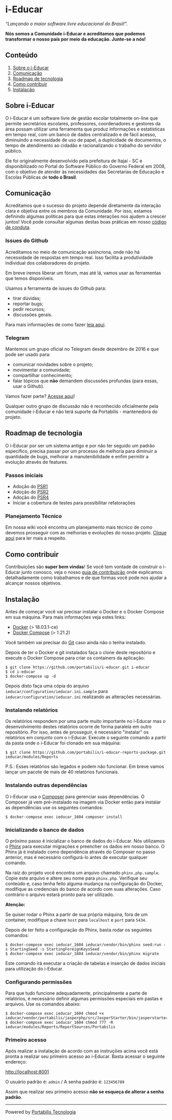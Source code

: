 # i-Educar

_“Lançando o maior software livre educacional do Brasil!”._

**Nós somos a Comunidade i-Educar e acreditamos que podemos transformar o nosso
país por meio da educação. Junte-se a nós!**

## Conteúdo

1. [Sobre o i-Educar](#sobre-o-i-educar)
2. [Comunicação](#comunicacao)
3. [Roadmap de tecnologia](#roadmap-de-tecnologia)
4. [Como contribuir](#como-contribuir)
5. [Instalação](#instalação)

## Sobre i-Educar

O i-Educar é um software livre de gestão escolar totalmente on-line que permite
secretários escolares, professores, coordenadores e gestores da área possam
utilizar uma ferramenta que produz informações e estatísticas em tempo real,
com um banco de dados centralizado e de fácil acesso, diminuindo a necessidade
de uso de papel, a duplicidade de documentos, o tempo de atendimento ao cidadão
e racionalizando o trabalho do servidor público.

Ele foi originalmente desenvolvido pela prefeitura de Itajaí - SC e
disponibilizado no Portal do Software Público do Governo Federal em 2008, com o
objetivo de atender às necessidades das Secretarias de Educação e Escolas
Públicas de **todo o Brasil**.

## Comunicação

Acreditamos que o sucesso do projeto depende diretamente da interação clara e
objetiva entre os membros da Comunidade. Por isso, estamos definindo algumas
políticas para que estas interações nos ajudem a crescer juntos! Você pode
consultar algumas destas boas práticas em nosso [código de
conduta](https://github.com/portabilis/i-educar/blob/master/CODE_OF_CONDUCT.md).

### Issues do Github

Acreditamos no meio de comunicação assíncrona, onde não há necessidade de
respostas em tempo real. Isso facilita a produtividade individual dos
colaboradores do projeto.

Em breve iremos liberar um fórum, mas até lá, vamos usar as ferramentas que
temos disponíveis.

Usamos a ferramenta de issues do Github para:
- tirar dúvidas;
- reportar bugs;
- pedir recursos;
- discussões gerais.

Para mais informações de como fazer [leia
aqui](https://github.com/portabilis/i-educar/blob/master/CONTRIBUTING.md).

### Telegram

Mantemos um grupo oficial no Telegram desde dezembro de 2016 e que pode ser usado para:
  - comunicar novidades sobre o projeto;
  - movimentar a comunidade;
  - compartilhar conhecimento;
  - falar tópicos que **não** demandem discussões profundas (para essas, usar o
  Github).

Vamos fazer parte? [Acesse aqui](https://t.me/ieducar)!


Qualquer outro grupo de discussão não é reconhecido oficialmente pela
comunidade i-Educar e não terá suporte da Portabilis - mantenedora do projeto.

## Roadmap de tecnologia

O i-Educar por ser um sistema antigo e por não ter seguido um padrão específico,
precisa passar por um processo de melhoria para diminuir a quantidade de bugs,
melhorar a manutenibilidade e enfim permitir a evolução através de features.

### Passos iniciais

- Adoção do [PSR1](https://www.php-fig.org/psr/psr-1/)
- Adoção do [PSR2](https://www.php-fig.org/psr/psr-2/)
- Adoção do [PSR4](https://www.php-fig.org/psr/psr-4/)
- Iniciar a cobertura de testes para possibilitar refatorações

### Planejamento Técnico

Em nossa wiki você encontra um planejamento mais técnico de como devemos
prosseguir com as melhorias e evoluções do nosso projeto.
[Clique aqui](https://github.com/portabilis/i-educar/wiki/Planejamento-T%C3%A9cnico)
para ler mais a respeito.

## Como contribuir

Contribuições são **super bem vindas**! Se você tem vontade de construir o
i-Educar junto conosco, veja o nosso [guia de contribuição](./CONTRIBUTING.md)
onde explicamos detalhadamente como trabalhamos e de que formas você pode nos
ajudar a alcançar nossos objetivos.

## Instalação

Antes de começar você vai precisar instalar o Docker e o Docker Compose em sua
máquina. Para mais informações veja estes links:

- [Docker](https://docs.docker.com/install/) (> 18.03.1-ce)
- [Docker Compose](https://docs.docker.com/compose/install/) (> 1.21.2)

Você também vai precisar do [Git](https://git-scm.com/downloads) caso ainda não
o tenha instalado.

Depois de ter o Docker e git instalados faça o clone deste repositório e execute
o Docker Compose para criar os containers da aplicação:

```terminal
$ git clone https://github.com/portabilis/i-educar.git i-educar
$ cd i-educar
$ docker-compose up -d
```

Depois disto faça uma cópia do arquivo `ieducar/configuration/ieducar.ini.sample`
para `ieducar/configuration/ieducar.ini` realizando as alterações necessárias.

### Instalando relatórios

Os relatórios respondem por uma parte muito importante no i-Educar mas o
desenvolvimento destes relatórios ocorre de forma paralela em outro repositório.
Por isso, antes de prosseguir, é necessário "instalar" os relatórios em conjunto
com o i-Educar. Execute o seguinte comando a partir da pasta onde o i-Educar foi
clonado em sua máquina:

```terminal
$ git clone https://github.com/portabilis/i-educar-reports-package.git ieducar/modules/Reports
```

P.S.: Esses relatórios são legados e podem não funcionar. Em breve vamos lançar
um pacote de mais de 40 relatórios funcionais.

### Instalando outras dependências

O i-Educar usa o [Composer](https://getcomposer.org/) para gerenciar suas
dependências. O Composer já vem pré-instalado na imagem via Docker então para
instalar as dependências use os seguintes comandos:

```terminal
$ docker-compose exec ieducar_1604 composer install
```

### Inicializando o banco de dados

O próximo passo é inicializar o banco de dados do i-Educar. Nós utilizamos o
[Phinx](https://phinx.org/) para executar migrações e preencher os dados em
nosso banco. O Phinx já é instalado como dependência através do Composer no
passo anterior, mas é necessário configurá-lo antes de executar qualquer
comando.

Na raiz do projeto você encontra um arquivo chamado `phinx.php.sample`. Copie
este arquivo e altere seu nome para `phinx.php`. Verifique seu conteúdo e,
caso tenha feito alguma mudança na configuração do Docker, modifique as
credenciais do banco de acordo com suas alterações. Caso contrário o arquivo
estará pronto para ser utilizado.

**Atenção:**

Se quiser rodar o Phinx a partir de sua própria máquina, fora de um container,
modifique a chave `host` para `localhost` e `port` para `5434`.

Depois de ter feito a configuração do Phinx, basta rodar os seguintes comandos:

```terminal
$ docker-compose exec ieducar_1604 ieducar/vendor/bin/phinx seed:run -s StartingSeed -s StartingForeignKeysSeed
$ docker-compose exec ieducar_1604 ieducar/vendor/bin/phinx migrate
```

Este comando irá executar a criação de tabelas e inserção de dados iniciais
para utilização do i-Educar.

### Configurando permissões

Para que tudo funcione adequadamente, principalmente a parte de relatórios, é
necessário definir algumas permissões especiais em pastas e arquivos. Use os
comandos abaixo:

```terminal
$ docker-compose exec ieducar_1604 chmod +x ieducar/vendor/portabilis/jasperphp/src/JasperStarter/bin/jasperstarter
$ docker-compose exec ieducar_1604 chmod 777 -R ieducar/modules/Reports/ReportSources/Portabilis
```

### Primeiro acesso

Após realizar a instalação de acordo com as instruções acima você está pronta a
realizar seu primeiro acesso ao i-Educar. Basta acessar o seguinte endereço:

[http://localhost:8001](http://localhost:8001)

O usuário padrão é: `admin` / A senha padrão é: `123456789`

Assim que realizar seu primeiro acesso **não se esqueça de alterar a senha
padrão**.

---

Powered by [Portabilis Tecnologia](http://www.portabilis.com.br/)
